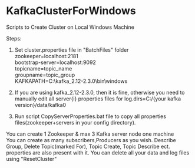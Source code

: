 # KafkaClusterForWindows
Scripts to Create Cluster on Local Windows Machine       
           
Steps:       
1. Set cluster.properties file in "BatchFiles" folder         
   zookeeper=localhost:2181         
   bootstrap-server=localhost:9092       
   topicname=topic_name         
   groupname=topic_group        
   KAFKAPATH=C:\kafka_2.12-2.3.0\bin\windows        
           
2. If you are using kafka_2.12-2.3.0, then it is fine, otherwise you need to manually edit all  server{i} properties files for
log.dirs=C:/{your kafka version}/data/kafka0

3. Run script CopyServerProperties.bat file to copy all properties files(zookeeper+servers in your config directory).       
          
You can create 1 Zookeeper & max 3 Kafka server node one machine       
You can create as many subscribers,Producers as you wish. Describe Group, Delete Topic(marked For), Topic Create, Topic Describe ect. properties are also present with it.
You can delete all your data and log files using "ResetCluster"             



